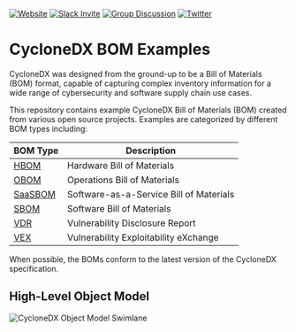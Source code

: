 [![Website](https://img.shields.io/badge/https://-cyclonedx.org-blue.svg)](https://cyclonedx.org/)
[![Slack Invite](https://img.shields.io/badge/Slack-Join-blue?logo=slack&labelColor=393939)](https://cyclonedx.org/slack/invite)
[![Group Discussion](https://img.shields.io/badge/discussion-groups.io-blue.svg)](https://groups.io/g/CycloneDX)
[![Twitter](https://img.shields.io/twitter/url/http/shields.io.svg?style=social&label=Follow)](https://twitter.com/CycloneDX_Spec)


# CycloneDX BOM Examples
CycloneDX was designed from the ground-up to be a Bill of Materials (BOM) format, capable of capturing complex inventory 
information for a wide range of cybersecurity and software supply chain use cases.

This repository contains example CycloneDX Bill of Materials (BOM) created from various open source projects. Examples 
are categorized by different BOM types including:

| BOM Type           | Description                             |
|--------------------|-----------------------------------------|
| [HBOM](HBOM)       | Hardware Bill of Materials              |
| [OBOM](OBOM)       | Operations Bill of Materials            |
| [SaaSBOM](SaaSBOM) | Software-as-a-Service Bill of Materials |
| [SBOM](SBOM)       | Software Bill of Materials              |
| [VDR](VDR)         | Vulnerability Disclosure Report         |
| [VEX](VEX)         | Vulnerability Exploitability eXchange   |

When possible, the BOMs conform to the latest version of the CycloneDX specification.

## High-Level Object Model
![CycloneDX Object Model Swimlane](https://cyclonedx.org/theme/assets/images/CycloneDX-Object-Model-Swimlane.svg)
